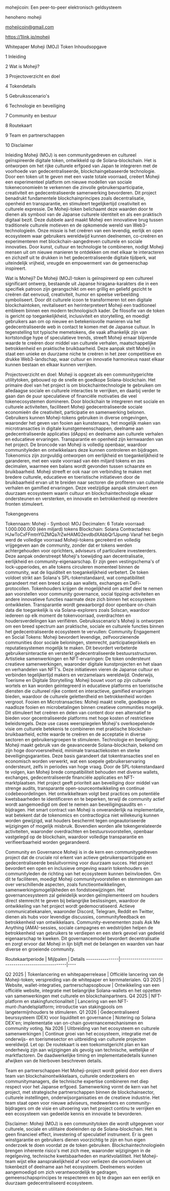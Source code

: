 mohejicoin: Een peer-to-peer elektronisch geldsysteem

henoheno moheji

mohejicoin@gmail.com

https://1link.jp/moheji

Whitepaper Moheji (MOJ) Token Inhoudsopgave

1 Inleiding

2 Wat is Moheji?

3 Projectoverzicht en doel

4 Tokendetails

5 Gebruiksscenario's

6 Technologie en beveiliging

7 Community en bestuur

8 Routekaart

9 Team en partnerschappen

10 Disclaimer

Inleiding Moheji (MOJ) is een communitygedreven en cultureel geïnspireerde digitale token, ontwikkeld op de Solana-blockchain. Het is ontworpen om het rijke culturele erfgoed van Japan te integreren met de voorhoede van gedecentraliseerde, blockchaingebaseerde technologie. Door een token uit te geven met een vaste totale voorraad, creëert Moheji een experimenteel platform om nieuwe modellen van sociale tokeneconomieën te verkennen die zinvolle gebruikersparticipatie, creativiteit en gedecentraliseerde samenwerking bevorderen. Dit project benadrukt fundamentele blockchainprincipes zoals decentralisatie, openheid en transparantie, en stimuleert tegelijkertijd creativiteit en culturele expressie. De Moheji-token belichaamt deze waarden door te dienen als symbool van de Japanse culturele identiteit en als een praktisch digitaal bezit. Deze dubbele aard maakt Moheji een innovatieve brug tussen traditionele culturele motieven en de opkomende wereld van Web3-technologieën. Onze missie is het creëren van een levendig, eerlijk en open ecosysteem waar gebruikers wereldwijd kunnen deelnemen, co-creëren en experimenteren met blockchain-aangedreven culturele en sociale innovaties. Door kunst, cultuur en technologie te combineren, nodigt Moheji mensen uit om nieuwe manieren te ontdekken om met elkaar te interacteren en zichzelf uit te drukken in het gedecentraliseerde digitale tijdperk, wat uiteindelijk vrijheid, vreugde en empowerment van de gemeenschap inspireert.

Wat is Moheji? De Moheji (MOJ)-token is geïnspireerd op een cultureel significant ontwerp, bestaande uit Japanse hiragana-karakters die in een specifiek patroon zijn gerangschikt om een ​​grillig en geliefd gezicht te creëren dat eenvoud, creativiteit, humor en speelse verbeelding symboliseert. Door dit culturele icoon te transformeren tot een digitale blockchaintoken, revitaliseert en herinterpreteert Moheji een traditioneel embleem binnen een modern technologisch kader. De filosofie van de token is gericht op toegankelijkheid, inclusiviteit en storytelling, en moedigt gebruikers aan om op nieuwe en betekenisvolle manieren via het gedecentraliseerde web in contact te komen met de Japanse cultuur. In tegenstelling tot typische memetokens, die vaak afhankelijk zijn van kortstondige hype of speculatieve trends, streeft Moheji ernaar blijvende waarde te creëren door middel van culturele verhalen, maatschappelijke betrokkenheid en praktische bruikbaarheid. Deze aanpak stelt Moheji in staat een unieke en duurzame niche te creëren in het zeer competitieve en drukke Web3-landschap, waar cultuur en innovatie harmonieus naast elkaar kunnen bestaan ​​en elkaar kunnen verrijken.

Projectoverzicht en doel: Moheji is opgezet als een communitygerichte utilitytoken, gebouwd op de snelle en goedkope Solana-blockchain. Het primaire doel van het project is om blockchaintechnologie te gebruiken om alledaagse sociale en culturele interacties te verrijken, en daarbij verder te gaan dan de puur speculatieve of financiële motivaties die veel tokenecosystemen domineren. Door blockchain te integreren met sociale en culturele activiteiten, faciliteert Moheji gedecentraliseerde sociale economieën die creativiteit, participatie en samenwerking belonen. Gebruikers kunnen Moheji-tokens gebruiken in diverse omgevingen, waaronder het geven van fooien aan kunstenaars, het mogelijk maken van microtransacties in digitale kunstgemeenschappen, deelname aan gedecentraliseerde applicaties (dApps) en deelname aan culturele verhalen en educatieve ervaringen. Transparantie en openheid zijn kernwaarden van het project. De broncode van Moheji is volledig openbaar, waardoor communityleden en ontwikkelaars deze kunnen controleren en bijdragen. Tokenomics zijn zorgvuldig ontworpen om eerlijkheid en toegankelijkheid te garanderen, met een vaste voorraad van één miljard tokens en zes decimalen, waarmee een balans wordt gevonden tussen schaarste en bruikbaarheid. Moheji streeft er ook naar om verbinding te maken met bredere culturele, educatieve en toeristische initiatieven door de bruikbaarheid ervan uit te breiden naar sectoren die profiteren van culturele verhalen en gamified ervaringen. Deze veelzijdige aanpak stimuleert een duurzaam ecosysteem waarin cultuur en blockchaintechnologie elkaar ondersteunen en versterken, en innovatie en betrokkenheid op meerdere fronten stimuleert.

Tokengegevens

Tokennaam: Moheji - Symbool: MOJ
Decimalen: 6
Totale voorraad: 1.000.000.000 (één miljard) tokens
Blockchain: Solana
Contractadres: HJwToCxFFmtnYGZMQa7rZwHAMG2evdbdXAbbQr1Jpump
Vanaf het begin werd de volledige voorraad Moheji-tokens gecreëerd en volledig vrijgegeven aan de community, zonder dat er tokens werden achtergehouden voor oprichters, adviseurs of particuliere investeerders. Deze aanpak onderstreept Moheji's toewijding aan decentralisatie, eerlijkheid en community-eigenaarschap. Er zijn geen vestingschema's of lock-upperiodes, en alle tokens circuleren momenteel binnen de community, wat de liquiditeit en toegankelijkheid verbetert. De token voldoet strikt aan Solana's SPL-tokenstandaard, wat compatibiliteit garandeert met een breed scala aan wallets, exchanges en DeFi-protocollen. Tokenhouders krijgen de mogelijkheid om actief deel te nemen aan voorstellen voor community governance, social tipping-activiteiten en andere innovatieve functies naarmate deze zich binnen het ecosysteem ontwikkelen. Transparantie wordt gewaarborgd door openbare on-chain data die toegankelijk is via Solana-explorers zoals Solscan, waardoor iedereen op elk moment de tokenvoorraad, overdrachten en houdersverdelingen kan verifiëren. Gebruiksscenario's Moheji is ontworpen om een ​​breed spectrum aan praktische, sociale en culturele functies binnen het gedecentraliseerde ecosysteem te vervullen:
Community Engagement en Social Tokens: Moheji bevordert levendige, zelfvoorzienende communities door sociale beloningen, stemrecht, participatieprikkels en reputatiesystemen mogelijk te maken. Dit bevordert verbeterde gebruikersinteractie en versterkt gedecentraliseerde bestuursstructuren.
Artistieke samenwerkingen en NFT-ervaringen: De token ondersteunt creatieve samenwerkingen, waaronder digitale kunstprojecten en het slaan en verhandelen van NFT's. Deze initiatieven vieren de Japanse cultuur en verbinden tegelijkertijd makers en verzamelaars wereldwijd.
Onderwijs, Toerisme en Digitale Storytelling: Moheji bouwt voort op zijn culturele wortels en kan worden geïntegreerd in educatieve platforms en toeristische diensten die cultureel rijke content en interactieve, gamified ervaringen bieden, waardoor de culturele geletterdheid en betrokkenheid worden vergroot.
Fooien en Microtransacties: Moheji maakt snelle, goedkope en naadloze fooien en microbetalingen binnen creatieve communities mogelijk. Dit stimuleert het creëren en delen van content door een alternatief te bieden voor gecentraliseerde platforms met hoge kosten of restrictieve beleidsregels. Deze use cases weerspiegelen Moheji's overkoepelende visie om culturele betekenis te combineren met praktische blockchain-bruikbaarheid, echte waarde te creëren en de acceptatie in diverse sectoren en gebruikersgroepen te stimuleren.
Technologie en beveiliging: Moheji maakt gebruik van de geavanceerde Solana-blockchain, bekend om zijn hoge doorvoersnelheid, minimale transactiekosten en sterke beveiligingsgaranties. Deze basis garandeert dat tokentransacties snel en economisch worden verwerkt, wat een soepele gebruikerservaring ondersteunt, zelfs in periodes van hoge vraag. Door de SPL-tokenstandaard te volgen, kan Moheji brede compatibiliteit behouden met diverse wallets, exchanges, gedecentraliseerde financiële applicaties en NFT-marktplaatsen. Het project geeft prioriteit aan beveiliging door middel van strenge audits, transparante open-sourceontwikkeling en continue codebeoordelingen. Het ontwikkelteam volgt best practices om potentiële kwetsbaarheden te identificeren en te beperken, terwijl de community actief wordt aangemoedigd om deel te nemen aan beveiligingsaudits en -bijdragen. Het smart contract van Moheji is onveranderlijk na implementatie, wat betekent dat de tokenomics en contractlogica niet willekeurig kunnen worden gewijzigd, wat houders beschermt tegen ongeautoriseerde wijzigingen of mogelijk misbruik. Bovendien worden alle tokengerelateerde activiteiten, waaronder overdrachten en bestuursvoorstellen, openbaar vastgelegd op de blockchain, waardoor volledige transparantie en verifieerbaarheid worden gegarandeerd.

Community en Governance Moheji is in de kern een communitygedreven project dat de cruciale rol erkent van actieve gebruikersparticipatie en gedecentraliseerde besluitvorming voor duurzaam succes. Het project bevordert een open en inclusieve omgeving waarin tokenhouders en communityleden de richting van het ecosysteem kunnen beïnvloeden. Om dit te faciliteren, moedigt Moheji communityvoorstellen en stemmingen aan over verschillende aspecten, zoals functieontwikkelingen, samenwerkingsmogelijkheden en fondstoewijzingen. Het governancesysteem zal geleidelijk worden geïmplementeerd om houders direct stemrecht te geven bij belangrijke beslissingen, waardoor de ontwikkeling van het project wordt gedemocratiseerd. Actieve communicatiekanalen, waaronder Discord, Telegram, Reddit en Twitter, dienen als hubs voor levendige discussies, communityfeedback en betrokkenheid van ontwikkelaars. Community-evenementen zoals Ask Me Anything (AMA)-sessies, sociale campagnes en wedstrijden helpen de betrokkenheid van gebruikers te verdiepen en een sterk gevoel van gedeeld eigenaarschap te kweken. Dit governancemodel bevordert decentralisatie en zorgt ervoor dat Moheji in lijn blijft met de belangen en waarden van haar diverse en groeiende community.

Routekaartperiode | Mijlpalen | Details ----------------|---------------------------------------------------|----

Q2 2025 | Tokenlancering en whitepaperrelease | Officiële lancering van de Moheji-token; verspreiding van de whitepaper en kernmaterialen. Q3 2025 | Website, wallet-integraties, partnerschapsopbouw | Ontwikkeling van een officiële website, integratie met belangrijke Solana-wallets en het opzetten van samenwerkingen met culturele en blockchainpartners. Q4 2025 | NFT-platform en stakingfunctionaliteit | Lancering van een NFT-munt-/handelsplatform; introductie van stakingpools om langetermijnhouders te stimuleren. Q1 2026 | Gedecentraliseerd beurssysteem (DEX) voor liquiditeit en governance | Notering op Solana DEX'en; implementatie van on-chain governancemechanismen en community voting. Na 2026 | Uitbreiding van het ecosysteem en culturele samenwerkingen | Continue groei van het ecosysteem, integratie met de onderwijs- en toerismesector en uitbreiding van culturele projecten wereldwijd. Let op: De routekaart is een toekomstgericht plan en kan onderhevig zijn aan wijzigingen als gevolg van technische, wettelijke of marktfactoren. De daadwerkelijke timing en implementatiedetails kunnen afwijken van de hierboven beschreven details.

Team en partnerschappen Het Moheji-project wordt geleid door een divers team van blockchainontwikkelaars, culturele onderzoekers en communitymanagers, die technische expertise combineren met diep respect voor het Japanse erfgoed. Samenwerking vormt de kern van het project, met strategische partnerschappen binnen de blockchainsector, culturele instellingen, onderwijsorganisaties en de creatieve industrie. Het team staat open voor nieuwe adviseurs, medewerkers en community-bijdragers om de visie en uitvoering van het project continu te verrijken en een ecosysteem van gedeelde kennis en innovatie te bevorderen.

Disclaimer: Moheji (MOJ) is een communitytoken die wordt uitgegeven voor culturele, sociale en utilitaire doeleinden op de Solana-blockchain. Het is geen financieel effect, investering of speculatief instrument. Er is geen winstgarantie en gebruikers dienen voorzichtig te zijn en hun eigen onderzoek te doen voordat ze de token gebruiken. Blockchaintechnologieën brengen inherente risico's met zich mee, waaronder wijzigingen in de regelgeving, technische kwetsbaarheden en marktvolatiliteit. Het Moheji-team wijst elke aansprakelijkheid af voor verliezen die voortvloeien uit tokenbezit of deelname aan het ecosysteem. Deelnemers worden aangemoedigd om zich verantwoordelijk te gedragen, gemeenschapsprincipes te respecteren en bij te dragen aan een eerlijk en duurzaam gedecentraliseerd ecosysteem.
